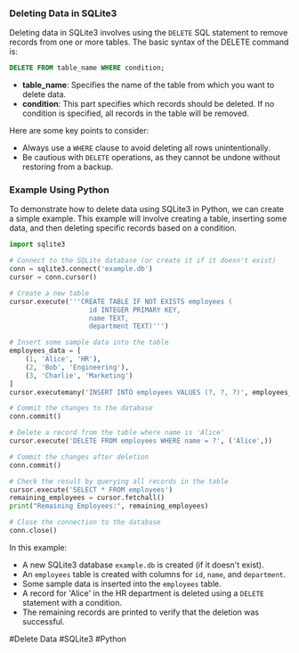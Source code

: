 ### Deleting Data in SQLite3

Deleting data in SQLite3 involves using the `DELETE` SQL statement to remove records from one or more tables. The basic syntax of the DELETE command is:

```sql
DELETE FROM table_name WHERE condition;
```

- **table_name**: Specifies the name of the table from which you want to delete data.
- **condition**: This part specifies which records should be deleted. If no condition is specified, all records in the table will be removed.

Here are some key points to consider:
- Always use a `WHERE` clause to avoid deleting all rows unintentionally.
- Be cautious with `DELETE` operations, as they cannot be undone without restoring from a backup.

### Example Using Python

To demonstrate how to delete data using SQLite3 in Python, we can create a simple example. This example will involve creating a table, inserting some data, and then deleting specific records based on a condition.

```python
import sqlite3

# Connect to the SQLite database (or create it if it doesn't exist)
conn = sqlite3.connect('example.db')
cursor = conn.cursor()

# Create a new table
cursor.execute('''CREATE TABLE IF NOT EXISTS employees (
                    id INTEGER PRIMARY KEY,
                    name TEXT,
                    department TEXT)''')

# Insert some sample data into the table
employees_data = [
    (1, 'Alice', 'HR'),
    (2, 'Bob', 'Engineering'),
    (3, 'Charlie', 'Marketing')
]
cursor.executemany('INSERT INTO employees VALUES (?, ?, ?)', employees_data)

# Commit the changes to the database
conn.commit()

# Delete a record from the table where name is 'Alice'
cursor.execute('DELETE FROM employees WHERE name = ?', ('Alice',))

# Commit the changes after deletion
conn.commit()

# Check the result by querying all records in the table
cursor.execute('SELECT * FROM employees')
remaining_employees = cursor.fetchall()
print("Remaining Employees:", remaining_employees)

# Close the connection to the database
conn.close()
```

In this example:
- A new SQLite3 database `example.db` is created (if it doesn't exist).
- An `employees` table is created with columns for `id`, `name`, and `department`.
- Some sample data is inserted into the `employees` table.
- A record for 'Alice' in the HR department is deleted using a `DELETE` statement with a condition.
- The remaining records are printed to verify that the deletion was successful.

#Delete Data #SQLite3 #Python
